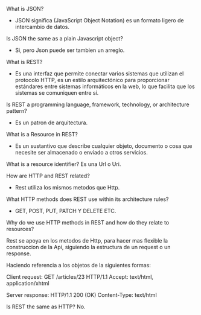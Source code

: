 What is JSON?

- JSON significa (JavaScript Object Notation) es un formato ligero de intercambio de datos.

Is JSON the same as a plain Javascript object?

- Si, pero Json puede ser tambien un arreglo.

What is REST?

- Es una interfaz que permite conectar varios sistemas que utilizan el protocolo HTTP,
  es un estilo arquitectónico para proporcionar estándares entre sistemas informáticos en la web, lo que facilita que los sistemas se comuniquen entre sí.

Is REST a programming language, framework, technology, or architecture pattern?

- Es un patron de arquitectura.

What is a Resource in REST?

- Es un sustantivo que describe cualquier objeto, documento o cosa que necesite ser almacenado o enviado a otros servicios.

What is a resource identifier?
Es una Url o Uri.

How are HTTP and REST related?

- Rest utiliza los mismos metodos que Http.

What HTTP methods does REST use within its architecture rules?

- GET, POST, PUT, PATCH Y DELETE ETC.

Why do we use HTTP methods in REST and how do they relate to resources?

Rest se apoya en los metodos de Http, para hacer mas flexible la construccion de la Api,
siguiendo la estructura de un request o un response.

Haciendo referencia a los objetos de la siguientes formas:

Client request:
GET /articles/23 HTTP/1.1
Accept: text/html, application/xhtml

Server response:
HTTP/1.1 200 (OK)
Content-Type: text/html

Is REST the same as HTTP?
No.
